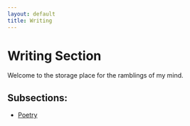 ```yaml
---
layout: default
title: Writing
---
```


# Writing Section
Welcome to the storage place for the ramblings of my mind.

## Subsections:
- [Poetry](poetry/)


